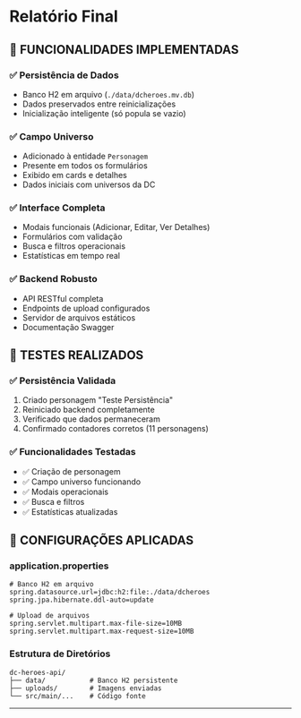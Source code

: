 # Relatório Final

## 🚀 **FUNCIONALIDADES IMPLEMENTADAS**

### ✅ **Persistência de Dados**
- Banco H2 em arquivo (`./data/dcheroes.mv.db`)
- Dados preservados entre reinicializações
- Inicialização inteligente (só popula se vazio)

### ✅ **Campo Universo**
- Adicionado à entidade `Personagem`
- Presente em todos os formulários
- Exibido em cards e detalhes
- Dados iniciais com universos da DC

### ✅ **Interface Completa**
- Modais funcionais (Adicionar, Editar, Ver Detalhes)
- Formulários com validação
- Busca e filtros operacionais
- Estatísticas em tempo real

### ✅ **Backend Robusto**
- API RESTful completa
- Endpoints de upload configurados
- Servidor de arquivos estáticos
- Documentação Swagger

## 🧪 **TESTES REALIZADOS**

### ✅ **Persistência Validada**
1. Criado personagem "Teste Persistência"
2. Reiniciado backend completamente
3. Verificado que dados permaneceram
4. Confirmado contadores corretos (11 personagens)

### ✅ **Funcionalidades Testadas**
- ✅ Criação de personagem
- ✅ Campo universo funcionando
- ✅ Modais operacionais
- ✅ Busca e filtros
- ✅ Estatísticas atualizadas

## 🔧 **CONFIGURAÇÕES APLICADAS**

### **application.properties**
```properties
# Banco H2 em arquivo
spring.datasource.url=jdbc:h2:file:./data/dcheroes
spring.jpa.hibernate.ddl-auto=update

# Upload de arquivos
spring.servlet.multipart.max-file-size=10MB
spring.servlet.multipart.max-request-size=10MB
```

### **Estrutura de Diretórios**
```
dc-heroes-api/
├── data/           # Banco H2 persistente
├── uploads/        # Imagens enviadas
└── src/main/...    # Código fonte
```
---


